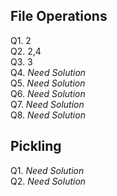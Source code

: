 ## File Operations
Q1. 2<br>
Q2. 2,4 <br>
Q3. 3 <br>
Q4. *Need Solution* <br>
Q5. *Need Solution* <br>
Q6. *Need Solution* <br>
Q7. *Need Solution* <br>
Q8. *Need Solution* <br>
## Pickling
Q1. *Need Solution* <br>
Q2. *Need Solution* <br>
